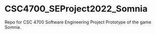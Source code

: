 # CSC4700_SEProject2022_Somnia
Repo for CSC 4700 Software Engineering Project Prototype of the game Somnia.

